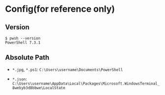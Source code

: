 # Config(for reference only)

## Version

```shell
$ pwsh --version
PowerShell 7.3.1
```

## Absolute Path

- `*.jpg`, `*.ps1`: `C:\Users\username\Documents\PowerShell`

- `*.json`: `C:\Users\username\AppData\Local\Packages\Microsoft.WindowsTerminal_8wekyb3d8bbwe\LocalState`